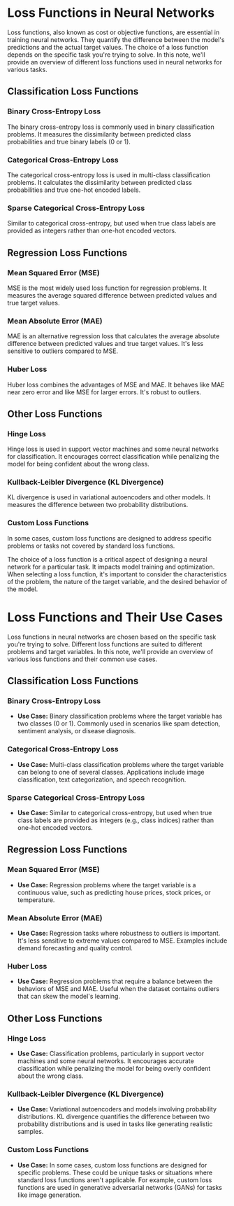 
# Loss Functions in Neural Networks

Loss functions, also known as cost or objective functions, are essential in training neural networks. They quantify the difference between the model's predictions and the actual target values. The choice of a loss function depends on the specific task you're trying to solve. In this note, we'll provide an overview of different loss functions used in neural networks for various tasks.

## Classification Loss Functions

### Binary Cross-Entropy Loss

The binary cross-entropy loss is commonly used in binary classification problems. It measures the dissimilarity between predicted class probabilities and true binary labels (0 or 1).

### Categorical Cross-Entropy Loss

The categorical cross-entropy loss is used in multi-class classification problems. It calculates the dissimilarity between predicted class probabilities and true one-hot encoded labels.

### Sparse Categorical Cross-Entropy Loss

Similar to categorical cross-entropy, but used when true class labels are provided as integers rather than one-hot encoded vectors.

## Regression Loss Functions

### Mean Squared Error (MSE)

MSE is the most widely used loss function for regression problems. It measures the average squared difference between predicted values and true target values.

### Mean Absolute Error (MAE)

MAE is an alternative regression loss that calculates the average absolute difference between predicted values and true target values. It's less sensitive to outliers compared to MSE.

### Huber Loss

Huber loss combines the advantages of MSE and MAE. It behaves like MAE near zero error and like MSE for larger errors. It's robust to outliers.

## Other Loss Functions

### Hinge Loss

Hinge loss is used in support vector machines and some neural networks for classification. It encourages correct classification while penalizing the model for being confident about the wrong class.

### Kullback-Leibler Divergence (KL Divergence)

KL divergence is used in variational autoencoders and other models. It measures the difference between two probability distributions.

### Custom Loss Functions

In some cases, custom loss functions are designed to address specific problems or tasks not covered by standard loss functions.

The choice of a loss function is a critical aspect of designing a neural network for a particular task. It impacts model training and optimization. When selecting a loss function, it's important to consider the characteristics of the problem, the nature of the target variable, and the desired behavior of the model.

# Loss Functions and Their Use Cases

Loss functions in neural networks are chosen based on the specific task you're trying to solve. Different loss functions are suited to different problems and target variables. In this note, we'll provide an overview of various loss functions and their common use cases.

## Classification Loss Functions

### Binary Cross-Entropy Loss

- **Use Case:** Binary classification problems where the target variable has two classes (0 or 1). Commonly used in scenarios like spam detection, sentiment analysis, or disease diagnosis.

### Categorical Cross-Entropy Loss

- **Use Case:** Multi-class classification problems where the target variable can belong to one of several classes. Applications include image classification, text categorization, and speech recognition.

### Sparse Categorical Cross-Entropy Loss

- **Use Case:** Similar to categorical cross-entropy, but used when true class labels are provided as integers (e.g., class indices) rather than one-hot encoded vectors.

## Regression Loss Functions

### Mean Squared Error (MSE)

- **Use Case:** Regression problems where the target variable is a continuous value, such as predicting house prices, stock prices, or temperature.

### Mean Absolute Error (MAE)

- **Use Case:** Regression tasks where robustness to outliers is important. It's less sensitive to extreme values compared to MSE. Examples include demand forecasting and quality control.

### Huber Loss

- **Use Case:** Regression problems that require a balance between the behaviors of MSE and MAE. Useful when the dataset contains outliers that can skew the model's learning.

## Other Loss Functions

### Hinge Loss

- **Use Case:** Classification problems, particularly in support vector machines and some neural networks. It encourages accurate classification while penalizing the model for being overly confident about the wrong class.

### Kullback-Leibler Divergence (KL Divergence)

- **Use Case:** Variational autoencoders and models involving probability distributions. KL divergence quantifies the difference between two probability distributions and is used in tasks like generating realistic samples.

### Custom Loss Functions

- **Use Case:** In some cases, custom loss functions are designed for specific problems. These could be unique tasks or situations where standard loss functions aren't applicable. For example, custom loss functions are used in generative adversarial networks (GANs) for tasks like image generation.


